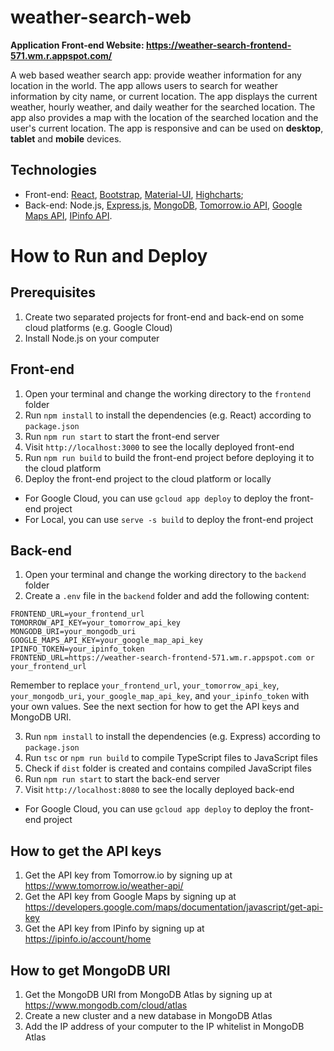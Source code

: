 # weather-search-web
**Application Front-end Website: https://weather-search-frontend-571.wm.r.appspot.com/**

A web based weather search app: provide weather information for any location in the world. The app allows users to search for weather information by city name, or current location. The app displays the current weather, hourly weather, and daily weather for the searched location. The app also provides a map with the location of the searched location and the user's current location. The app is responsive and can be used on **desktop**, **tablet** and **mobile** devices.

## Technologies
- Front-end: [React](https://react.dev/), [Bootstrap](https://getbootstrap.com/), [Material-UI](https://material-ui.com/), [Highcharts](https://www.highcharts.com/);
- Back-end: Node.js, [Express.js](https://expressjs.com/), [MongoDB](https://www.mongodb.com/), [Tomorrow.io API](https://www.tomorrow.io/), [Google Maps API](https://developers.google.com/maps/documentation/javascript/overview), [IPinfo API](https://ipinfo.io/).

# How to Run and Deploy
## Prerequisites
1. Create two separated projects for front-end and back-end on some cloud platforms (e.g. Google Cloud)
2. Install Node.js on your computer

## Front-end
1. Open your terminal and change the working directory to the `frontend` folder
2. Run `npm install` to install the dependencies (e.g. React) according to `package.json`
3. Run `npm run start` to start the front-end server
4. Visit `http://localhost:3000` to see the locally deployed front-end
5. Run `npm run build` to build the front-end project before deploying it to the cloud platform
6. Deploy the front-end project to the cloud platform or locally
- For Google Cloud, you can use `gcloud app deploy` to deploy the front-end project
- For Local, you can use `serve -s build` to deploy the front-end project

## Back-end
1. Open your terminal and change the working directory to the `backend` folder
2. Create a `.env` file in the `backend` folder and add the following content:
```
FRONTEND_URL=your_frontend_url
TOMORROW_API_KEY=your_tomorrow_api_key
MONGODB_URI=your_mongodb_uri
GOOGLE_MAPS_API_KEY=your_google_map_api_key
IPINFO_TOKEN=your_ipinfo_token
FRONTEND_URL=https://weather-search-frontend-571.wm.r.appspot.com or your_frontend_url
```

Remember to replace `your_frontend_url`, `your_tomorrow_api_key`, `your_mongodb_uri`, `your_google_map_api_key`, and `your_ipinfo_token` with your own values. See the next section for how to get the API keys and MongoDB URI.

3. Run `npm install` to install the dependencies (e.g. Express) according to `package.json`
4. Run `tsc` or `npm run build` to compile TypeScript files to JavaScript files
5. Check if `dist` folder is created and contains compiled JavaScript files
6. Run `npm run start` to start the back-end server
7. Visit `http://localhost:8080` to see the locally deployed back-end
- For Google Cloud, you can use `gcloud app deploy` to deploy the front-end project

## How to get the API keys
1. Get the API key from Tomorrow.io by signing up at https://www.tomorrow.io/weather-api/
2. Get the API key from Google Maps by signing up at https://developers.google.com/maps/documentation/javascript/get-api-key
3. Get the API key from IPinfo by signing up at https://ipinfo.io/account/home

## How to get MongoDB URI
1. Get the MongoDB URI from MongoDB Atlas by signing up at https://www.mongodb.com/cloud/atlas
2. Create a new cluster and a new database in MongoDB Atlas
3. Add the IP address of your computer to the IP whitelist in MongoDB Atlas



